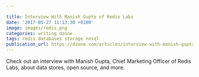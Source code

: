 ```yaml
---

title: Interview With Manish Gupta of Redis Labs
date: '2017-05-27 11:13:30 +0100'
image: images/redis.png
categories: writing dzone
tags: redis databases storage nosql
publication_url: https://dzone.com/articles/interview-with-manish-gupta-of-redis-labs
---
```


Check out an interview with Manish Gupta, Chief Marketing Officer of Redis Labs, about data stores, open source, and more.
